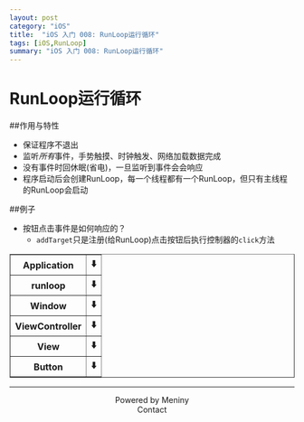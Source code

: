 ```yaml
---
layout: post
category: "iOS"
title:  "iOS 入门 008: RunLoop运行循环"
tags: [iOS,RunLoop]
summary: "iOS 入门 008: RunLoop运行循环"
---
```

# RunLoop运行循环
##作用与特性
* 保证程序不退出  
* 监听*所有*事件，手势触摸、时钟触发、网络加载数据完成  
* 没有事件时回休眠(省电)，一旦监听到事件会会响应  
* 程序启动后会创建RunLoop，每一个线程都有一个RunLoop，但只有主线程的RunLoop会启动  

##例子
* 按钮点击事件是如何响应的？  
	* `addTarget`只是注册(给RunLoop)点击按钮后执行控制器的`click`方法  


<table border="1" class="table table-bordered table-striped table-condensed">
<tr>
<th>Application</th>
<th>⬇️</th>
</tr>
<tr>
<th>runloop</th>
<th>⬇️</th>
</tr>
<tr>
<th>Window</th>
<th>⬇️</th>
</tr>
<tr>
<th>ViewController</th>
<th>⬇️</th>
</tr>
<tr>
<th>View</th>
<th>⬇️</th>
</tr>
<tr>
<th>Button</th>
<th>⬇️</th>
</tr>
</table>

***
<center>Powered by Meniny</center>
<center>Contact <Meniny@qq.com></center>

